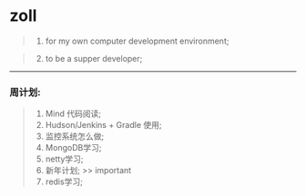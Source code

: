 # zoll

> 1. for my own computer development environment;

> 2. to be a supper developer;

***
### 周计划:

> 1. Mind 代码阅读;
> 2. Hudson/Jenkins + Gradle 使用;
> 3. 监控系统怎么做;
> 4. MongoDB学习;
> 5. netty学习;
> 6. 新年计划;  >> important
> 7. redis学习;

